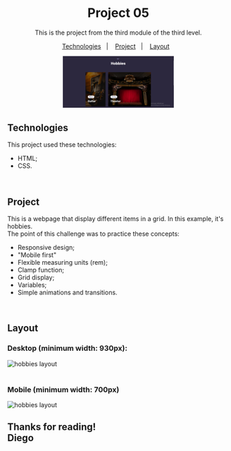 <h1 align = center> Project 05</h1>

<p align = center> This is the project from the third module of the third level. </p>

<p align = center>
	<a href="#technologies">Technologies</a>&nbsp;&nbsp;&nbsp;|&nbsp;&nbsp;&nbsp;
  <a href="#project">Project</a>&nbsp;&nbsp;&nbsp;|&nbsp;&nbsp;&nbsp;
  <a href="#layout">Layout</a>&nbsp;&nbsp;&nbsp;
</p>

<p align="center">
  <img alt="hobbies" src="./github/project.png" width="50%">
</p>

## Technologies

This project used these technologies:

- HTML;
- CSS.

<br/>

## Project

This is a webpage that display different items in a grid. In this example, it's hobbies. <br/>
The point of this challenge was to practice these concepts:

- Responsive design;
- "Mobile first"
- Flexible measuring units (rem);
- Clamp function;
- Grid display;
- Variables;
- Simple animations and transitions.

<br/>

## Layout
### Desktop (minimum width: 930px):
<img alt="hobbies layout" src="./github/layout-desktop.gif">
<br/>
<br/>

### Mobile (minimum width: 700px)
<img alt="hobbies layout" src="./github/layout-mobile.gif">
<br/>

## Thanks for reading! <br/>Diego